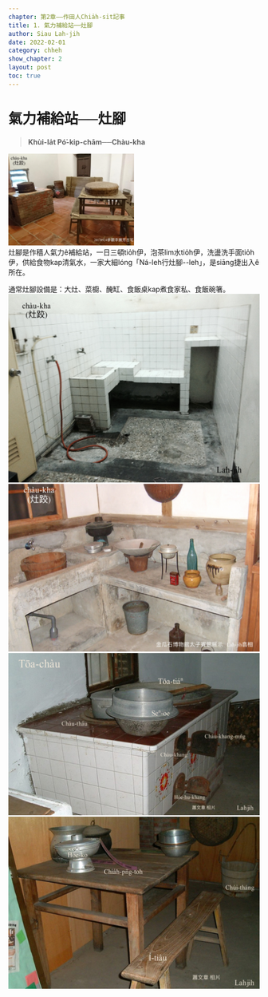 ```yaml
---
chapter: 第2章——作田人Chia̍h-si̍t記事
title: 1. 氣力補給站──灶腳
author: Siau Lah-jih
date: 2022-02-01
category: chheh
show_chapter: 2
layout: post
toc: true
---
```


# 氣力補給站──灶腳
> **Khùi-la̍t Pó͘-kip-chām──Chàu-kha**

<img src="../too5/09/9-0-1.灶跤.jpg" width="50%"><br>
灶腳是作穡人氣力ê補給站，一日三頓tio̍h伊，泡茶lim水tio̍h伊，洗盪洗手面tio̍h伊，供給食物kap清氣水，一家大細lóng「Ná-leh行灶腳--leh」，是siāng捷出入ê所在。

通常灶腳設備是：大灶、菜櫥、醃缸、食飯桌kap煮食家私、食飯碗箸。
![](../too5/09/9-0-2.灶跤料理檯.jpg)
![](../too5/09/9-0-3.灶跤料理台.jpg)
![](../too5/09/9-0-4.灶.jpg)
![](../too5/09/9-0-5.食飯桌.jpg)
